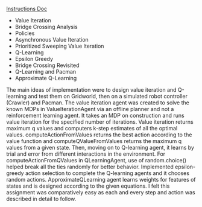 [Instructions Doc]()

* Value Iteration
* Bridge Crossing Analysis
* Policies
* Asynchronous Value Iteration
* Prioritized Sweeping Value Iteration
* Q-Learning
* Epsilon Greedy
* Bridge Crossing Revisited
* Q-Learning and Pacman
* Approximate Q-Learning

The main ideas of implementation were to design value iteration and Q-learning and test them on Gridworld, then on a simulated robot controller (Crawler) and Pacman. The value iteration agent was created to solve the known MDPs in ValueIterationAgent via an offline planner and not a reinforcement learning agent. It takes an MDP on construction and runs value iteration for the specified number of iterations. Value iteration returns maximum q values and computers k-step estimates of all the optimal values. computeActionFromValues returns the best action according to the value function and computeQValueFromValues returns the maximum q values from a given state. Then, moving on to Q-learning agent, it learns by trial and error from different interactions in the environment. For computeActionFromQValues in QLearningAgent, use of random.choice() helped break all the ties randomly for better behavior. Implemented epsilon-greedy action selection to complete the Q-learning agents and it chooses random actions. ApproximateQLearning agent learns weights for features of states and is designed according to the given equations. I felt this assignment was comparatively easy as each and every step and action was described in detail to follow.
